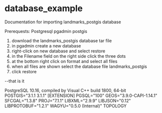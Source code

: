# database_example

Documentation for importing landmarks_postgis database

Prerequests:
Postgresql 
pgadmin
postgis

1. download the landmarks_postgis database tar file
2. in pgadmin create a new database
3. right-click on new database and select restore
4. in the Filename field on the right side click the three dots
5. at the bottom right click on format and select all files
6. when all files are shown select the database file landmarks_postgis
7. click restore

--that is it

PostgreSQL 10.16, compiled by Visual C++ build 1800, 64-bit
POSTGIS="3.1.1 3.1.1" [EXTENSION] PGSQL="100" GEOS="3.9.0-CAPI-1.14.1" SFCGAL="1.3.8" PROJ="7.1.1" LIBXML="2.9.9" LIBJSON="0.12" LIBPROTOBUF="1.2.1" WAGYU="0.5.0 (Internal)" TOPOLOGY
